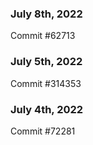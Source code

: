 ### July 8th, 2022

Commit #62713

### July 5th, 2022

Commit #314353


### July 4th, 2022

Commit #72281
